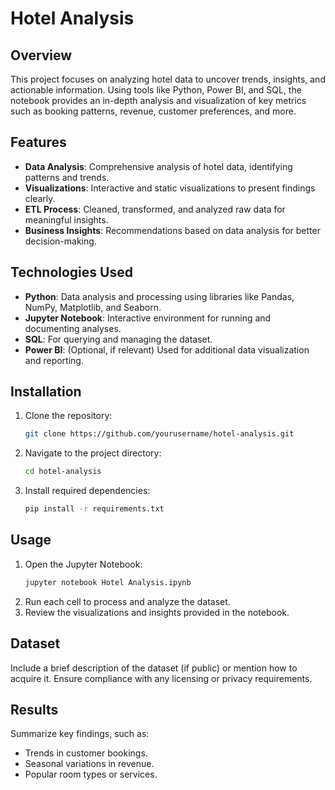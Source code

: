 
# Hotel Analysis

## Overview

This project focuses on analyzing hotel data to uncover trends, insights, and actionable information. Using tools like Python, Power BI, and SQL, the notebook provides an in-depth analysis and visualization of key metrics such as booking patterns, revenue, customer preferences, and more.

## Features

- **Data Analysis**: Comprehensive analysis of hotel data, identifying patterns and trends.
- **Visualizations**: Interactive and static visualizations to present findings clearly.
- **ETL Process**: Cleaned, transformed, and analyzed raw data for meaningful insights.
- **Business Insights**: Recommendations based on data analysis for better decision-making.

## Technologies Used

- **Python**: Data analysis and processing using libraries like Pandas, NumPy, Matplotlib, and Seaborn.
- **Jupyter Notebook**: Interactive environment for running and documenting analyses.
- **SQL**: For querying and managing the dataset.
- **Power BI**: (Optional, if relevant) Used for additional data visualization and reporting.

## Installation

1. Clone the repository:
   ```bash
   git clone https://github.com/yourusername/hotel-analysis.git
   ```
2. Navigate to the project directory:
   ```bash
   cd hotel-analysis
   ```
3. Install required dependencies:
   ```bash
   pip install -r requirements.txt
   ```

## Usage

1. Open the Jupyter Notebook:
   ```bash
   jupyter notebook Hotel Analysis.ipynb
   ```
2. Run each cell to process and analyze the dataset.
3. Review the visualizations and insights provided in the notebook.

## Dataset

Include a brief description of the dataset (if public) or mention how to acquire it. Ensure compliance with any licensing or privacy requirements.

## Results

Summarize key findings, such as:
- Trends in customer bookings.
- Seasonal variations in revenue.
- Popular room types or services.

